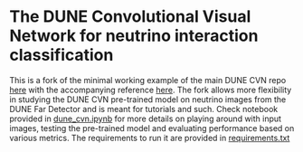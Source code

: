 # The DUNE Convolutional Visual Network for neutrino interaction classification

This is a fork of the minimal working example of the main DUNE CVN repo [here](https://github.com/DUNE/dune-cvn) with the accompanying reference [here](https://link.aps.org/doi/10.1103/PhysRevD.102.092003). 
The fork allows more flexibility in studying the DUNE CVN pre-trained model on neutrino images from the DUNE Far Detector and is meant for tutorials and such. 
Check notebook provided in [dune_cvn.ipynb](dune_cvn.ipynb) for more details on playing around with input images, testing the pre-trained model and evaluating performance based on various metrics. The requirements to run it are provided in [requirements.txt](requirements.txt)

 
